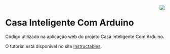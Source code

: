 <img align="right" src="https://github.com/marciovcampos/CasaInteligenteComArduino/blob/master/public/intro.png"/>

Casa Inteligente Com Arduino
=====================

Código utilizado na aplicação web do projeto Casa Inteligente Com Arduino.

O tutorial está disponível no site [Instructables](https://www.instructables.com/id/Casa-Inteligente-Com-Arduino).